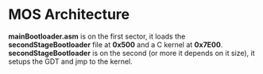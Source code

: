 # MOS Architecture
**mainBootloader.asm** is on the first sector, it loads the **secondStageBootloader** file at **0x500** and a C kernel at **0x7E00**.</br>
**secondStageBootloader** is on the second (or more it depends on it size), it setups the GDT and jmp to the kernel.
